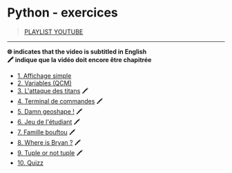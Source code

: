 # Python - exercices

> [PLAYLIST YOUTUBE](https://www.youtube.com/playlist?list=PLrSOXFDHBtfEiSgOG1FM4oq-yS24iV4s1)

---

**🌐 indicates that the video is subtitled in English**<br>
**🖍 indique que la vidéo doit encore être chapitrée**

+ [1. Affichage simple](https://www.youtube.com/watch?v=HVN4qv6Dxdk)
+ [2. Variables (QCM)](https://www.youtube.com/watch?v=7o3y47LYFvE)
+ [3. L'attaque des titans](https://www.youtube.com/watch?v=2VhWLJ_TQ0U) 🖍
+ [4. Terminal de commandes](https://www.youtube.com/watch?v=-3v4_AoCeKM) 🖍
+ [5. Damn geoshape !](https://www.youtube.com/watch?v=mJwjyE5HSEA) 🖍
+ [6. Jeu de l'étudiant](https://www.youtube.com/watch?v=mvWBlzDPcjQ) 🖍
+ [7. Famille bouftou](https://www.youtube.com/watch?v=gUXFoGzCzLE) 🖍
+ [8. Where is Bryan ?](https://www.youtube.com/watch?v=gmQp9F1oMIE) 🖍
+ [9. Tuple or not tuple](https://www.youtube.com/watch?v=FWTezV5QjNk) 🖍
+ [10. Quizz](https://www.youtube.com/watch?v=ulSPoAM7DCc)
